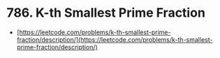 # 786. K-th Smallest Prime Fraction

- [https://leetcode.com/problems/k-th-smallest-prime-fraction/description/](https://leetcode.com/problems/k-th-smallest-prime-fraction/description/)
